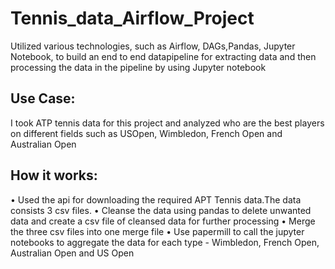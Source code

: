 # Tennis_data_Airflow_Project
Utilized various technologies, such as Airflow,  DAGs,Pandas,  Jupyter Notebook,  to build  an  end  to  end  datapipeline for extracting data and then processing the data in the pipeline by using Jupyter notebook

## Use Case:
I took ATP tennis data for this project and analyzed who are the best players on different fields such as USOpen, Wimbledon, French Open and Australian Open

## How it works:
• Used the api for downloading the required APT Tennis data.The data consists 3 csv files.
• Cleanse the data using pandas to delete unwanted data and create a csv file of cleansed data for further processing
• Merge the three csv files into one merge file
• Use papermill to call the jupyter notebooks to aggregate the data for each type - Wimbledon, French Open, Australian Open and US Open  
